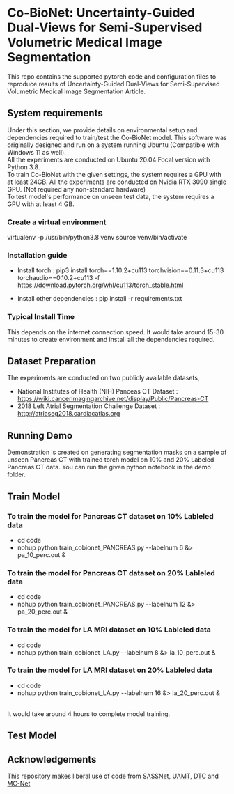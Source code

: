 # Co-BioNet: Uncertainty-Guided Dual-Views for Semi-Supervised Volumetric  Medical Image Segmentation
This repo contains the supported pytorch code and configuration files to reproduce results of Uncertainty-Guided Dual-Views for Semi-Supervised Volumetric Medical Image Segmentation Article.



## System requirements
Under this section, we provide details on environmental setup and dependencies required to train/test the Co-BioNet model.
This software was originally designed and run on a system running Ubuntu (Compatible with Windows 11 as well).
<br>
All the experiments are conducted on Ubuntu 20.04 Focal version with Python 3.8.
<br>
To train Co-BioNet with the given settings, the system requires a GPU with at least 24GB. All the experiments are conducted on Nvidia RTX 3090 single GPU.
(Not required any non-standard hardware)
<br>
To test model's performance on unseen test data, the system requires a GPU with at least 4 GB.

### Create a virtual environment

virtualenv -p /usr/bin/python3.8 venv
source venv/bin/activate

### Installation guide 

- Install torch : 
pip3 install torch==1.10.2+cu113 torchvision==0.11.3+cu113 torchaudio==0.10.2+cu113 -f https://download.pytorch.org/whl/cu113/torch_stable.html

- Install other dependencies : 
pip install -r requirements.txt

### Typical Install Time 
This depends on the internet connection speed. It would take around 15-30 minutes to create environment and install all the dependencies required.


## Dataset Preparation
The experiments are conducted on two publicly available datasets,
- National Institutes of Health (NIH) Panceas CT Dataset : https://wiki.cancerimagingarchive.net/display/Public/Pancreas-CT
- 2018 Left Atrial Segmentation Challenge Dataset : http://atriaseg2018.cardiacatlas.org

## Running Demo
Demonstration is created on generating segmentation masks on a sample of unseen Pancreas CT with trained torch model on 10% and 20% Labeled Pancreas CT data. You can run the given python notebook in the demo folder.

## Train Model
### To train the model for Pancreas CT dataset on 10% Lableled data
- cd code
- nohup python train_cobionet_PANCREAS.py --labelnum 6 &> pa_10_perc.out &

### To train the model for Pancreas CT dataset on 20% Lableled data
- cd code
- nohup python train_cobionet_PANCREAS.py --labelnum 12 &> pa_20_perc.out &

### To train the model for LA MRI dataset on 10% Lableled data
- cd code
- nohup python train_cobionet_LA.py --labelnum 8 &> la_10_perc.out &

### To train the model for LA MRI dataset on 20% Lableled data
- cd code
- nohup python train_cobionet_LA.py --labelnum 16 &> la_20_perc.out &

<br>
It would take around 4 hours to complete model training.

## Test Model


## Acknowledgements

This repository makes liberal use of code from [SASSNet](https://github.com/kleinzcy/SASSnet), [UAMT](https://github.com/yulequan/UA-MT), [DTC](https://github.com/HiLab-git/DTC) and [MC-Net](https://github.com/ycwu1997/MC-Net/)

